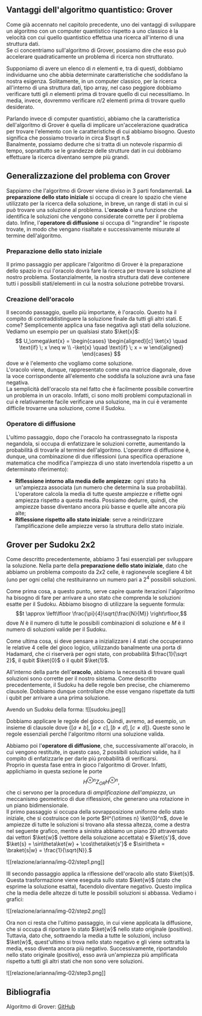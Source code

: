 ## Vantaggi dell'algoritmo quantistico: Grover
Come già accennato nel capitolo precedente, uno dei vantaggi di sviluppare un algoritmo con un computer quantistico rispetto a uno classico è la velocità con cui quello quantistico effettua una ricerca all'interno di una struttura dati.  
Se ci concentriamo sull'algoritmo di Grover, possiamo dire che esso può accelerare quadraticamente un problema di ricerca non strutturato.

Supponiamo di avere un elenco di $n$ elementi e, tra di questi, dobbiamo individuarne uno che abbia determinate caratteristiche che soddisfano la nostra esigenza. Solitamente, in un computer classico, per la ricerca all'interno di una struttura dati, tipo array, nel caso peggiore dobbiamo verificare tutti gli $n$ elementi prima di trovare quello di cui necessitiamo. In media, invece, dovremmo verificare $n/2$ elementi prima di trovare quello desiderato.

Parlando invece di computer quantistici, abbiamo che la caratteristica dell'algoritmo di Grover è quella di implicare un'accelerazione quadratica per trovare l'elemento con le caratteristiche di cui abbiamo bisogno. Questo significa che possiamo trovarlo in circa $\sqrt n.$  
Banalmente, possiamo dedurre che si tratta di un notevole risparmio di tempo, soprattutto se le grandezze delle strutture dati in cui dobbiamo effettuare la ricerca diventano sempre più grandi.

## Generalizzazione del problema con Grover
Sappiamo che l'algoritmo di Grover viene diviso in 3 parti fondamentali. **La preparazione dello stato iniziale** si occupa di creare lo spazio che viene utilizzato per la ricerca della soluzione, in breve, un range di stati in cui si può trovare una soluzione al problema. L'**oracolo** è una funzione che identifica le soluzioni che vengono considerate corrette per il problema dato. Infine, l'**operatore di diffusione** si occupa di "ingrandire" le risposte trovate, in modo che vengano risaltate e successivamente misurate al termine dell'algoritmo.

### Preparazione dello stato iniziale
Il primo passaggio per applicare l'algoritmo di Grover è la preparazione dello spazio in cui l'oracolo dovrà fare la ricerca per trovare la soluzione al nostro problema. Sostanzialmente, la nostra struttura dati deve contenere tutti i possibili stati/elementi in cui la nostra soluzione potrebbe trovarsi.

### Creazione dell'oracolo
Il secondo passaggio, quello più importante, è l'oracolo. Questo ha il compito di contraddistinguere la soluzione finale da tutti gli altri stati. E come? Semplicemente applica una fase negativa agli stati della soluzione. Vediamo un esempio per un qualsiasi stato $\ket{x}$:
$$
U_\omega\ket{x} = 
\begin{cases} 
\begin{aligned}[c]
\ket{x} \quad \text{if} \; x \neq w \\
-\ket{x} \quad \text{if} \; x = w 
\end{aligned}
\end{cases}
$$
dove $w$ è l'elemento che vogliamo come soluzione.  
L'oracolo viene, dunque, rappresentato come una matrice diagonale, dove la voce corrispondente all'elemento che soddisfa la soluzione avrà una fase negativa.  
La semplicità dell'oracolo sta nel fatto che è facilmente possibile convertire un problema in un oracolo. Infatti, ci sono molti problemi computazionali in cui è relativamente facile verificare una soluzione, ma in cui è veramente difficile trovarne una soluzione, come il Sudoku.

### Operatore di diffusione
L'ultimo passaggio, dopo che l'oracolo ha contrassegnato la risposta negandola, si occupa di enfatizzare le soluzioni corrette, aumentando la probabilità di trovarle al termine dell'algoritmo. L'operatore di diffusione è, dunque, una combinazione di due riflessioni (una specifica operazione matematica che modifica l'ampiezza di uno stato invertendola rispetto a un determinato riferimento):
- **Riflessione intorno alla media delle ampiezze**: ogni stato ha un'ampiezza associata (un numero che determina la sua probabilità). L'operatore calcola la media di tutte queste ampiezze e riflette ogni ampiezza rispetto a questa media. Possiamo dedurre, quindi, che ampiezze basse diventano ancora più basse e quelle alte ancora più alte;
- **Riflessione rispetto allo stato iniziale**: serve a reindirizzare l’amplificazione delle ampiezze verso la struttura dello stato iniziale.

## Grover per Sudoku 2x2
Come descritto precedentemente, abbiamo 3 fasi essenziali per sviluppare la soluzione. Nella parte della **preparazione dello stato iniziale**, dato che abbiamo un problema composto da $2x2$ celle, è ragionevole scegliere 4 bit (uno per ogni cella) che restituiranno un numero pari a $2^4$ possibili soluzioni.

Come prima cosa, a questo punto, serve capire quante iterazioni l'algoritmo ha bisogno di fare per arrivare a uno stato che comprenda le soluzioni esatte per il Sudoku. Abbiamo bisogno di utilizzare la seguente formula:$$t \approx \left\lfloor \frac{\pi}{4}\sqrt{\frac{N}{M}} \right\rfloor,$$
dove $N$ è il numero di tutte le possibili combinazioni di soluzione e $M$ è il numero di soluzioni valide per il Sudoku.

Come ultima cosa, si deve pensare a inizializzare i 4 stati che occuperanno le relative 4 celle del gioco logico, utilizzando banalmente una porta di Hadamard, che ci riserverà per ogni stato, con probabilità $\frac{1}{\sqrt 2}$, il qubit $\ket{0}$ o il qubit $\ket{1}$.

All'interno della parte dell'**oracolo**, abbiamo la necessità di trovare quali soluzioni sono corrette per il nostro sistema. Come descritto precedentemente, il Sudoku ha delle regole ben precise, che chiameremo clausole. Dobbiamo dunque controllare che esse vengano rispettate da tutti i qubit per arrivare a una prima soluzione.

Avendo un Sudoku della forma:
![[sudoku.jpeg]]

Dobbiamo applicare le regole del gioco. Quindi, avremo, ad esempio, un insieme di clausole dove $\{[a \neq b], [a \neq c], [b \neq d], [c \neq d]\}$. Queste sono le regole essenziali perché l'algoritmo ritorni una soluzione valida.

Abbiamo poi l'**operatore di diffusione**, che, successivamente all'oracolo, in cui vengono restituite, in questo caso, 2 possibili soluzioni valide, ha il compito di enfatizzarle per darle più probabilità di verificarsi.  
Proprio in questa fase entra in gioco l'algoritmo di Grover. Infatti, applichiamo in questa sezione le porte $$H^{\otimes n}Z_{OR}H^{\otimes n},$$che ci servono per la procedura di _amplificazione dell'ampiezza_, un meccanismo geometrico di due riflessioni, che generano una rotazione in un piano bidimensionale.  
Il primo passaggio si occupa della sovrapposizione uniforme dello stato iniziale, che si costruisce con le porte $H^{\otimes n} \ket{0}^n$, dove le ampiezze di tutte le soluzioni si trovano alla stessa altezza, come a destra nel seguente grafico, mentre a sinistra abbiamo un piano 2D attraversato dai vettori $\ket{w}$ (vettore della soluzione accettata) e $\ket{s'}$, dove $\ket{s} = \sin\theta\ket{w} + \cos\theta\ket{s'}$ e $\sin\theta = \braket{s|w} = \frac{1}{\sqrt{N}}.$

![[relazione/arianna/img-02/step1.png]]

IIl secondo passaggio applica la riflessione dell'oracolo allo stato $\ket{s}$. Questa trasformazione viene eseguita sullo stato $\ket{w}$ (stato che esprime la soluzione esatta), facendolo diventare negativo. Questo implica che la media delle altezze di tutte le possibili soluzioni si abbassa. Vediamo i grafici:

![[relazione/arianna/img-02/step2.png]]

Ora non ci resta che l'ultimo passaggio, in cui viene applicata la diffusione, che si occupa di riportare lo stato $\ket{w}$ nello stato originale (positivo). Tuttavia, dato che, sottraendo la media a tutte le soluzioni, incluso $\ket{w}$, quest'ultimo si trova nello stato negativo e gli viene sottratta la media, esso diventa ancora più negativo. Successivamente, riportandolo nello stato originale (positivo), esso avrà un'ampiezza più amplificata rispetto a tutti gli altri stati che non sono vere soluzioni.

![[relazione/arianna/img-02/step3.png]]

## Bibliografia
Algoritmo di Grover: [GitHub](https://github.com/Qiskit/textbook/blob/aebdd2bc86ddb7a79dd8441d52c839d312ffafbb/notebooks/ch-algorithms/grover.ipynb)
